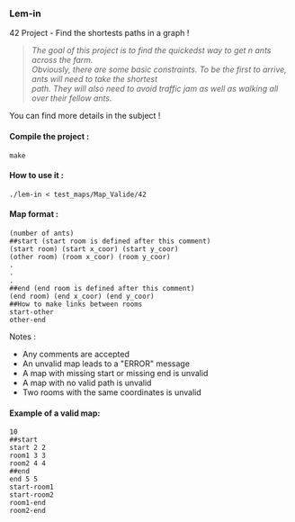 ### Lem-in
42 Project - Find the shortests paths in a graph !
>_The goal of this project is to find the quickedst way to get n ants across the farm.  
Obviously, there are some basic constraints. To be the first to arrive, ants will need to take the shortest  
path. They will also need to avoid traffic jam as well as walking all over their fellow ants._

You can find more details in the subject !
#### Compile the project :
```
make
```
#### How to use it :
```
./lem-in < test_maps/Map_Valide/42
```
#### Map format :
```
(number of ants)
##start (start room is defined after this comment)
(start room) (start x_coor) (start y_coor)
(other room) (room x_coor) (room y_coor)
.
.
.
##end (end room is defined after this comment)
(end room) (end x_coor) (end y_coor)
##How to make links between rooms
start-other
other-end
```
Notes : 
* Any comments are accepted
* An unvalid map leads to a "ERROR" message
* A map with missing start or missing end is unvalid
* A map with no valid path is unvalid
* Two rooms with the same coordinates is unvalid
#### Example of a valid map: 
```
10
##start
start 2 2
room1 3 3
room2 4 4
##end
end 5 5
start-room1
start-room2
room1-end
room2-end
```

